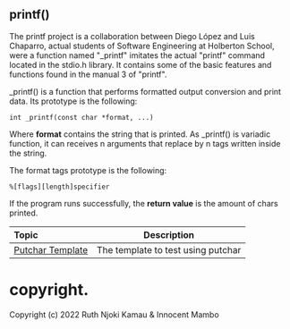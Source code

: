 ## printf()
The printf project is a collaboration between Diego López and Luis Chaparro, actual students of Software Engineering at Holberton School, were a function named "_printf" imitates the actual "printf" command located in the stdio.h library. It contains some of the basic features and functions found in the manual 3 of "printf".

_printf() is a function that performs formatted output conversion and print data. Its prototype is the following:

	int _printf(const char *format, ...)

Where **format** contains the string that is printed. As _printf() is variadic function, it can receives n arguments that replace by n tags written inside the string.

The format tags prototype is the following:

	%[flags][length]specifier
	
If the program runs successfully, the **return value** is the amount of chars printed.

| Topic | Description |
| :--- | :---: |
| [Putchar Template](https://github.com/KakaInnocent/printf/blob/master/_putchar.c) | The template to test using putchar |
# copyright.
Copyright (c) 2022 Ruth Njoki Kamau & Innocent Mambo
